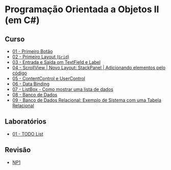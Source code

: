 # Programação Orientada a Objetos II (em C#)


## Curso


- [01 - Primeiro Botão](poo2_files/curso/01/aula01.html)
- [02 - Primeiro Layout (`Grid`)](poo2_files/curso/02/aula02.html)
- [03 - Entrada e Saída om TextField e Label](poo2_files/curso/03/aula03.html)
- [04 - ScrollView | Novo Layout: StackPanel | Adicionando elementos pelo código](poo2_files/curso/04/aula04.html)
- [05 - ContentControl e UserControl](poo2_files/curso/05/aula05.html)
- [06 - Data Binding](poo2_files/curso/06/aula06.html)
- [07 - ListBox - Como mostrar uma lista de dados](poo2_files/curso/07/aula07.html)
- [08 - Banco de Dados](poo2_files/curso/08/aula08.html)
- [09 - Banco de Dados Relacional: Exemplo de Sistema com uma Tabela Relacional](poo2_files/curso/09/aula09.html)



## Laboratórios
- [01 - TODO List](poo2_files/lab/01/lab01.html)

## Revisão
- [NP1](poo2_files/listas/01/lista01.html)



<!-- 


## [Git](https://github.com/viniciusdenovaes/UnipALPOO)

## Roteiro

- Parte 01 - Programação orientada a eventos: separação de ações e eventos
- Parte 02 - Padrões de Arquitetura: MVC
  - pacotes awt e Swing
- Parte 03 - Padrões de Arquitetura: DAO
  - pacote JDBC -->

